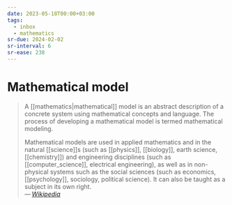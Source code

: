 ```yaml
---
date: 2023-05-18T00:00+03:00
tags:
  - inbox
  - mathematics
sr-due: 2024-02-02
sr-interval: 6
sr-ease: 238
---
```


# Mathematical model

> A [[mathematics|mathematical]] model is an abstract description of a concrete
> system using mathematical concepts and language. The process of developing a
> mathematical model is termed mathematical modeling.
>
> Mathematical models are used in applied mathematics and in the natural
> [[science]]s (such as [[physics]], [[biology]], earth science, [[chemistry]])
> and engineering disciplines (such as [[computer_science]], electrical
> engineering), as well as in non-physical systems such as the social sciences
> (such as economics, [[psychology]], sociology, political science). It can also
> be taught as a subject in its own right.\
> — <cite>[Wikipedia](https://en.wikipedia.org/wiki/Mathematical_model)</cite>
